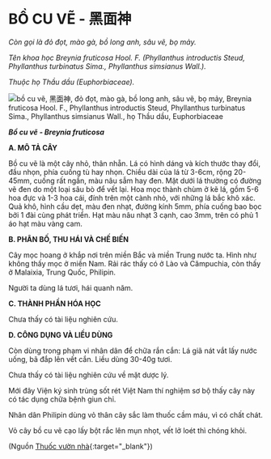 # BỒ CU VẼ - 黑面神

*Còn gọi là đỏ đọt, mào gà, bồ long anh, sâu vẽ, bọ mảy.*

*Tên khoa học Breynia fruticosa Hool. F. (Phyllanthus introductis Steud, Phyllanthus turbinatus Sima., Phyllanthus simsianus Wall.).*

*Thuộc họ Thầu dầu (Euphorbiaceae).*

![bồ cu vẽ, 黑面神, đỏ đọt, mào gà, bồ long anh, sâu vẽ, bọ mảy, Breynia fruticosa Hool. F., Phyllanthus introductis Steud, Phyllanthus turbinatus Sima., Phyllanthus simsianus Wall., họ Thầu dầu, Euphorbiaceae](/imgs/caythuoc/dtl/bo-cu-ve.jpg)

***Bồ cu vẽ - Breynia fruticosa***

**A. MÔ TẢ CÂY**

Bồ cu vẽ là một cây nhỏ, thân nhẵn. Lá có hình dáng và kích thước thay đổi, đầu nhọn, phía cuống tù hay nhọn. Chiều dài của lá từ 3-6cm, rộng 20-45mm, cuống rất ngắn, màu nâu sẫm hay đen. Mặt dưới lá thường có đường vẽ đen do một loại sâu bò để vết lại. Hoa mọc thành chùm ở kẽ lá, gồm 5-6 hoa đực và 1-3 hoa cái, đính trên một cành nhỏ, với những lá bắc khô xác. Quả khô, hình cầu dẹt, màu đen nhạt, đường kính 5mm, phía cuống bao bọc bởi 1 đài cùng phát triển. Hạt màu nâu nhạt 3 cạnh, cao 3mm, trên có phủ 1 áo hạt màu vàng cam.

**B. PHÂN BỐ, THU HÁI VÀ CHẾ BIẾN**

Cây mọc hoang ở khắp nơi trên miền Bắc và miền Trung nước ta. Hình như không thấy mọc ở miền Nam. Rải rác thấy có ở Lào và Cămpuchia, còn thấy ở Malaixia, Trung Quốc, Philipin.

Người ta dùng lá tươi, hái quanh năm.

**C. THÀNH PHẦN HÓA HỌC**

Chưa thấy có tài liệu nghiên cứu.

**D. CÔNG DỤNG VÀ LIỀU DÙNG**

Còn dùng trong phạm vi nhân dân để chữa rắn cắn: Lá giã nát vắt lấy nước uống, bã đắp lên vết cắn. Liều dùng 30-40g tươi.

Chưa thấy có tài liệu nghiên cứu về mặt dược lý.

Mới đây Viện ký sinh trùng sốt rét Việt Nam thí nghiệm sơ bộ thấy cây này có tác dụng chữa bệnh giun chỉ.

Nhân dân Philipin dùng vỏ thân cây sắc làm thuốc cầm máu, vì có chất chát.

Vỏ cây bồ cu vẽ cạo lấy bột rắc lên mụn nhọt, vết lở loét thì chóng khỏi.


(Nguồn [Thuốc vườn nhà](http://thuocvuonnha.com){:target="_blank"})